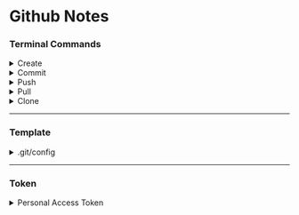 # Github Notes
### Terminal Commands
<details>
<summary>Create</summary>
```console
echo "# [repo.name]" >> README.md
git init
git add .
git commit -m "info"
git branch -M main
git remote add origin https://github.com/[github.username]/[repo.name].git
git push (-u origin main)
```
</details>
<details>
<summary>Commit</summary>
```console
git add .
git commit -m "info"
git push
```
</details>
<details>
<summary>Push</summary>
```console
git push
```
</details>
<details>
<summary>Pull</summary>
```console
git pull(-u origin main)
```
</details>
<details>
<summary>Clone</summary>
```console
git clone https://github.com/[github.username]/[repo.name].git
cd [repo.name]
git config --global user.email "[email]"
git config --global user.name "MatthiasBenaets"
```
</details>

---

### Template
<details>
<summary>.git/config</summary>
```C
[core] 
	repositoryformatversion = 0
	filemode = true
	bare = false
	logallrefupdates = true
[remote "origin"]
	url = https://www.github.com/[github.username]/[repo.name]
	fetch = +refs/heads/*:refs/remotes/origin/*
[branch "main"]
	remote = origin
	merge = refs/heads/main
```
</details>

---

### Token
<details>
<summary>Personal Access Token</summary>
[github.com/settings/tokens](https://github.com/settings/tokens)
<details>
<summary> </summary>
MatthiasBenaets <br>
ghp_AOKK7k63pl3B9FBurFCWMPThm3VjVLC022K0JZ <br>
Expires: 31/12/2021
</details> 
</details>
